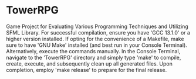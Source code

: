 # TowerRPG

Game Project for Evaluating Various Programming Techniques and Utilizing SFML Library.
For successful compilation, ensure you have 'GCC 13.1.0' or a higher version installed. If opting for the convenience of a Makefile, make sure to have 'GNU Make' installed (and best run in your Console Terminal). Alternatively, execute the commands manually.
In the Console Terminal, navigate to the 'TowerRPG' directory and simply type 'make' to compile, create, execute, and subsequently clean up all generated files. Upon completion, employ 'make release' to prepare for the final release.
